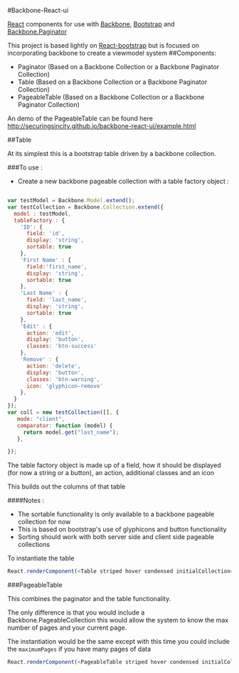 #Backbone-React-ui


[React](http://facebook.github.io/react/) components for use with [Backbone](http://backbonejs.org/), [Bootstrap](http://getbootstrap.com) and [Backbone.Paginator](https://github.com/backbone-paginator/backbone.paginator)

This project is based lightly on [React-bootstrap](https://github.com/react-bootstrap/react-bootstrap) but is focused on incorporating backbone to create a viewmodel system
##Components:
* Paginator  (Based on a Backbone Collection or a Backbone Paginator Collection)
* Table (Based on a Backbone Collection or a Backbone Paginator Collection)
* PageableTable  (Based on a Backbone Collection or a Backbone Paginator Collection)

An demo of the PageableTable can be found here http://securingsincity.github.io/backbone-react-ui/example.html 


##Table

At its simplest this is a bootstrap table driven by a backbone collection.

###To use :

* Create a new backbone pageable collection with a table factory object :

```javascript

var testModel = Backbone.Model.extend();
var testCollection = Backbone.Collection.extend({
  model : testModel,
  tableFactory : {
    'ID': {
      field: 'id',
      display: 'string',
      sortable: true
    },
    'First Name' : {
      field:'first_name',
      display: 'string',
      sortable: true
    },
    'Last Name' : {
      field: 'last_name',
      display: 'string',
      sortable: true
    },
    'Edit' : {
      action: 'edit',
      display: 'button',
      classes: 'btn-success'
    },
    'Remove' : {
      action: 'delete',
      display: 'button',
      classes: 'btn-warning',
      icon: 'glyphicon-remove'
    },
  }
});
var coll = new testCollection([], {
   mode: "client",
   comparator: function (model) {
     return model.get("last_name");
   },

});

```

The table factory object is made up of a field, how it should be displayed (for now a string or a button), an action, additional classes and an icon

This builds out the columns of that table

####Notes :
* The sortable functionality is only available to a backbone pageable collection for now
* This is based on bootstrap's use of glyphicons and button functionality
* Sorting should work with both server side and client side pageable collections

To instantiate the table

```javascript
React.renderComponent(<Table striped hover condensed initialCollection={coll} />, document.getElementById("container"));
```

###PageableTable

This combines the paginator and the table functionality.

The only difference is that you would include a Backbone.PageableCollection this would allow the system to know the max number of pages and your current page.

The instantiation would be the same except with this time you could include the `maximumPages` if you have many pages of data
```javascript
React.renderComponent(<PageableTable striped hover condensed initialCollection={coll} maximumPages={5} />, document.getElementById("container"));
```

